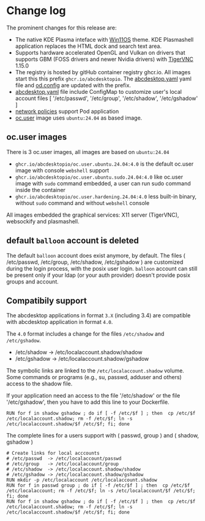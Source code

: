 # Change log


The prominent changes for this release are:

* The native KDE Plasma inteface with [Win11OS](https://github.com/yeyushengfan258/Win11OS-kde) theme. KDE Plasmashell application replaces the HTML dock and search text area. 
* Supports hardware accelerated OpenGL and Vulkan on drivers that supports GBM (FOSS drivers and newer Nvidia drivers) with [TigerVNC](https://github.com/TigerVNC/) 1.15.0
* The registry is hosted by gitHub container registry ghcr.io. All images start this this prefix ```ghcr.io/abcdesktopio```. The [abcdesktop.yaml](https://github.com/abcdesktopio/conf/blob/main/kubernetes/abcdesktop-4.0.yaml) yaml file and [od.config](https://github.com/abcdesktopio/conf/blob/main/reference/od.config.4.0) are updated with the prefix.
* [abcdesktop.yaml](https://github.com/abcdesktopio/conf/blob/main/kubernetes/abcdesktop-4.0.yaml) file include ConfigMap to customize user's local account files [ '/etc/passwd', '/etc/group', '/etc/shadow', '/etc/gshadow' ]
* [network policies](https://github.com/abcdesktopio/conf/blob/main/kubernetes/netpol-default-4.0.yaml) support Pod application
* [oc.user](https://raw.githubusercontent.com/abcdesktopio/oc.user/refs/heads/4.0/Dockerfile.ubuntu) image uses ```ubuntu:24.04``` as based image.

## oc.user images

There is 3 oc.user images, all images are based on `ubuntu:24.04` 

- `ghcr.io/abcdesktopio/oc.user.ubuntu.24.04:4.0` is the default oc.user image with console `webshell` support 
- `ghcr.io/abcdesktopio/oc.user.ubuntu.sudo.24.04:4.0` like oc.user image with `sudo` command embedded, a user can run sudo command inside the container
- `ghcr.io/abcdesktopio/oc.user.hardening.24.04:4.0` less built-in binary, without `sudo` command and without `webshell` console

All images embedded the graphical services: X11 server (TigerVNC), websockify and plasmashell.


## default `balloon` account is deleted

The default `balloon` account does exist anymore, by default. 
The files ( /etc/passwd, /etc/group, /etc/shadow, /etc/gshadow ) are customized during the login process, with the posix user login.
`balloon` account can still be present only if your ldap (or your auth provider) doesn't provide posix groups and account. 

## Compatibily support

The abcdesktop applications in format `3.X` (including 3.4) are compatible with abcdesktop application in format `4.0`.

The `4.0` format includes a change for the files `/etc/shadow` and `/etc/gshadow`.

- /etc/shadow  -> /etc/localaccount.shadow/shadow
- /etc/gshadow -> /etc/localaccount.shadow/gshadow

The symbolic links are linked to the `/etc/localaccount.shadow` volume. Some commands or programs (e.g., su, passwd, adduser and others) access to the shadow file.

If your application need an access to the file '/etc/shadow' or the file '/etc/gshadow', then you have to add this line to your Dockerfile.

```
RUN for f in shadow gshadow ; do if [ -f /etc/$f ] ; then  cp /etc/$f /etc/localaccount.shadow; rm -f /etc/$f; ln -s /etc/localaccount.shadow/$f /etc/$f; fi; done
```

The complete lines for a users support with ( passwd, group ) and ( shadow, gshadow ) 

```
# Create links for local acccounts
# /etc/passwd  -> /etc/localaccount/passwd
# /etc/group   -> /etc/localaccount/group
# /etc/shadow  -> /etc/localaccount.shadow/shadow
# /etc/gshadow -> /etc/localaccount.shadow/gshadow
RUN mkdir -p /etc/localaccount /etc/localaccount.shadow
RUN for f in passwd group ; do if [ -f /etc/$f ] ; then  cp /etc/$f /etc/localaccount; rm -f /etc/$f; ln -s /etc/localaccount/$f /etc/$f; fi; done
RUN for f in shadow gshadow ; do if [ -f /etc/$f ] ; then  cp /etc/$f /etc/localaccount.shadow; rm -f /etc/$f; ln -s /etc/localaccount.shadow/$f /etc/$f; fi; done
```





